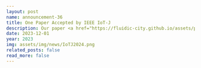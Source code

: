 ```yaml
---
layout: post
name: announcement-36
title: One Paper Accepted by IEEE IoT-J
description: Our paper <a href="https://fluidic-city.github.io/assets/pdf/Wang2024Privacy.pdf"> Large-scale Mixed Traffic Control Using Dynamic Vehicle Routing and Privacy-Preserving Crowdsourcing </a> has been accepted by IEEE Internet of Things Journal (IoT-J)​. Congratulations to all the authors! 
date: 2023-12-01
year: 2023
img: assets/img/news/IoTJ2024.png
related_posts: false
read_more: false
---
```

